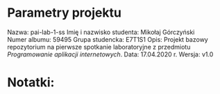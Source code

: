 # Parametry projektu
Nazwa: pai-lab-1-ss
Imię i nazwisko studenta: Mikołaj Górczyński   
Numer albumu: 59495
Grupa studencka: E7T1S1
Opis: Projekt bazowy repozytorium na pierwsze spotkanie laboratoryjne z przedmiotu
*Programowanie aplikacji internetowych*.
Data: 17.04.2020 r.
Wersja: v1.0
# Notatki: